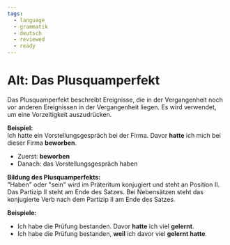 ```yaml
---
tags:
  - language
  - grammatik
  - deutsch
  - reviewed
  - ready
---
```


# Alt: Das Plusquamperfekt

Das Plusquamperfekt beschreibt Ereignisse, die in der Vergangenheit noch vor anderen Ereignissen in der Vergangenheit liegen. Es wird verwendet, um eine Vorzeitigkeit auszudrücken.

__Beispiel:__  
Ich hatte ein Vorstellungsgespräch bei der Firma. Davor __hatte__ ich mich bei dieser Firma __beworben__.  

- Zuerst: __beworben__  
- Danach: das Vorstellungsgespräch haben

__Bildung des Plusquamperfekts:__  
"Haben" oder "sein" wird im Präteritum konjugiert und steht an Position II. Das Partizip II steht am Ende des Satzes. Bei Nebensätzen steht das konjugierte Verb nach dem Partizip II am Ende des Satzes.

__Beispiele:__  

- Ich habe die Prüfung bestanden. Davor __hatte__ ich viel __gelernt__.  
- Ich habe die Prüfung bestanden, __weil__ ich davor viel __gelernt hatte__.
